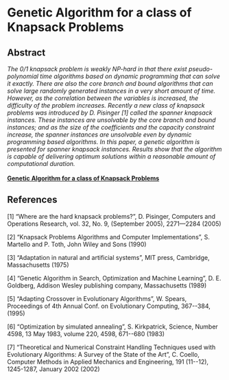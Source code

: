 <h1>Genetic Algorithm for a class of Knapsack Problems</h1>

<h2>Abstract</h2>
<i>
The 0/1 knapsack problem is weakly NP-hard in that there exist pseudo-polynomial time algorithms based on dynamic programming that can solve it exactly. There are also the core branch and bound algorithms that can solve large randomly generated instances in a very short amount of time. However, as the correlation between the variables is increased, the difficulty of the problem increases. Recently a new class of knapsack problems was introduced by D. Pisinger [1] called the spanner knapsack instances. These instances are unsolvable by the core branch and bound instances; and as the size of the coefficients and the capacity constraint increase, the spanner instances are unsolvable even by dynamic programming based algorithms. In this paper, a genetic algorithm is presented for spanner knapsack instances. Results show that the algorithm is capable of delivering optimum solutions within a reasonable amount of computational duration.</i>
<br><br>
<b><a href="gaknapsack.pdf">Genetic Algorithm for a class of Knapsack Problems</a></b>
<br>
<h2>References</h2>

[1] “Where are the hard knapsack problems?”, D. Pisinger, Computers and Operations Research, vol. 32, No. 9, (September 2005), 2271—2284 (2005)

[2] “Knapsack Problems Algorithms and Computer Implementations”, S. Martello and P. Toth, John Wiley and Sons (1990)

[3] “Adaptation in natural and artificial systems”, MIT press, Cambridge, Massachusetts (1975)

[4] “Genetic Algorithm in Search, Optimization and Machine Learning”, D. E. Goldberg, Addison Wesley publishing company, Massachusetts (1989)

[5] “Adapting Crossover in Evolutionary Algorithms”, W. Spears, Proceedings of 4th Annual Conf. on Evolutionary Computing, 367--384, (1995)

[6] “Optimization by simulated annealing”, S. Kirkpatrick, Science, Number 4598, 13 May 1983, volume 220, 4598, 671--680 (1983)

[7] “Theoretical and Numerical Constraint Handling Techniques used with Evolutionary Algorithms: A Survey of the State of the Art”, C. Coello, Computer Methods in Applied Mechanics and Engineering, 191 (11--12), 1245-1287, January 2002 (2002)
